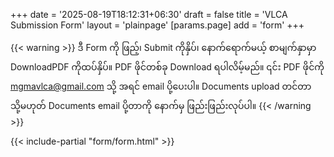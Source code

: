 +++
date = '2025-08-19T18:12:31+06:30'
draft = false
title = 'VLCA Submission Form'
layout = 'plainpage'
[params.page]
    add = 'form'
+++

{{< warning >}}
ဒီ Form ကို ဖြည့်၊ Submit ကိုနှိပ်၊ နောက်ရောက်မယ့် စာမျက်နှာမှာ DownloadPDF ကိုထပ်နှိပ်။ PDF ဖိုင်တစ်ခု Download ရပါလိမ့်မည်။ ၎င်း PDF ဖိုင်ကို mgmavlca@gmail.com သို့ အရင် email ပို့ပေးပါ။ Documents upload တင်တာ သို့မဟုတ် Documents email ပို့တာကို နောက်မှ ဖြည်းဖြည်းလုပ်ပါ။
{{< /warning >}}

{{< include-partial "form/form.html" >}}
